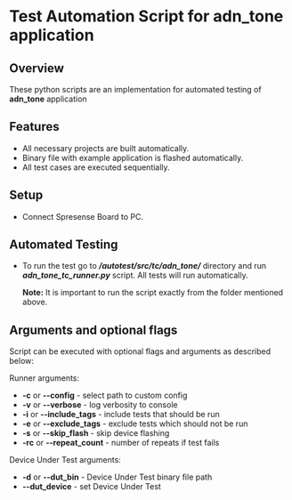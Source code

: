 # Test Automation Script for adn_tone application

## Overview

These python scripts are an implementation for automated testing of __adn_tone__  application

## Features

- All necessary projects are built automatically.
- Binary file with example application is flashed automatically.
- All test cases are executed sequentially.

## Setup

- Connect Spresense Board to PC.

## Automated Testing

- To run the test go to __*/autotest/src/tc/adn_tone/*__ directory and run
  __*adn_tone_tc_runner.py*__ script. All tests will run automatically.

    __Note:__ It is important to run the script exactly from the folder mentioned above.

## Arguments and optional flags

Script can be executed with optional flags and arguments as described below:

Runner arguments:

- __-c__ or __--config__ - select path to custom config
- __-v__ or __--verbose__ - log verbosity to console
- __-i__ or __--include_tags__ - include tests that should be run
- __-e__ or __--exclude_tags__ - exclude tests which should not be run
- __-s__ or __--skip_flash__ - skip device flashing
- __-rc__ or __--repeat_count__ - number of repeats if test fails

Device Under Test arguments:

- __-d__ or __--dut_bin__ - Device Under Test binary file path
- __--dut_device__ - set Device Under Test
